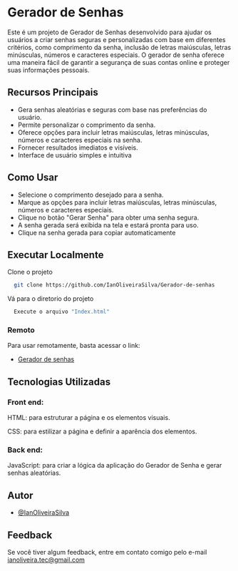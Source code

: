 
# Gerador de Senhas
Este é um projeto de Gerador de Senhas desenvolvido para ajudar os usuários a criar senhas seguras e personalizadas com base em diferentes critérios, como comprimento da senha, inclusão de letras maiúsculas, letras minúsculas, números e caracteres especiais. O gerador de senha oferece uma maneira fácil de garantir a segurança de suas contas online e proteger suas informações pessoais.

## Recursos Principais
- Gera senhas aleatórias e seguras com base nas preferências do usuário.
- Permite personalizar o comprimento da senha.
- Oferece opções para incluir letras maiúsculas, letras minúsculas, números e caracteres especiais na senha.
- Fornecer resultados imediatos e visíveis.
- Interface de usuário simples e intuitiva

## Como Usar
- Selecione o comprimento desejado para a senha.
- Marque as opções para incluir letras maiúsculas, letras minúsculas, números e caracteres especiais.
- Clique no botão "Gerar Senha" para obter uma senha segura.
- A senha gerada será exibida na tela e estará pronta para uso.
- Clique na senha gerada para copiar automaticamente

## Executar Localmente

Clone o projeto

```bash
  git clone https://github.com/IanOliveiraSilva/Gerador-de-senhas
```

Vá para o diretorio do projeto

```bash
  Execute o arquivo "Index.html"
```

### Remoto
Para usar remotamente, basta acessar o link:

  - [Gerador de senhas](https://ianoliveirasilva.github.io/Gerador-de-senhas/)


## Tecnologias Utilizadas

### Front end: 
HTML: para estruturar a página e os elementos visuais.

CSS: para estilizar a página e definir a aparência dos elementos.
### Back end:
JavaScript: para criar a lógica da aplicação do Gerador de Senha e gerar senhas aleatórias.


## Autor

- [@IanOliveiraSilva](https://github.com/IanOliveiraSilva)


## Feedback

Se você tiver algum feedback, entre em contato comigo pelo e-mail ianoliveira.tec@gmail.com

